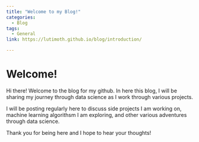```yaml
---
title: "Welcome to my Blog!"
categories:
  - Blog
tags:
  - General
link: https://lutimoth.github.io/blog/introduction/

---
```


# Welcome!

Hi there! Welcome to the blog for my github. In here this blog, I will be sharing my journey through data science as I work through various projects.

I will be posting regularly here to discuss side projects I am working on, machine learning algorithsm I am exploring, and other various adventures through data science.

Thank you for being here and I hope to hear your thoughts!


